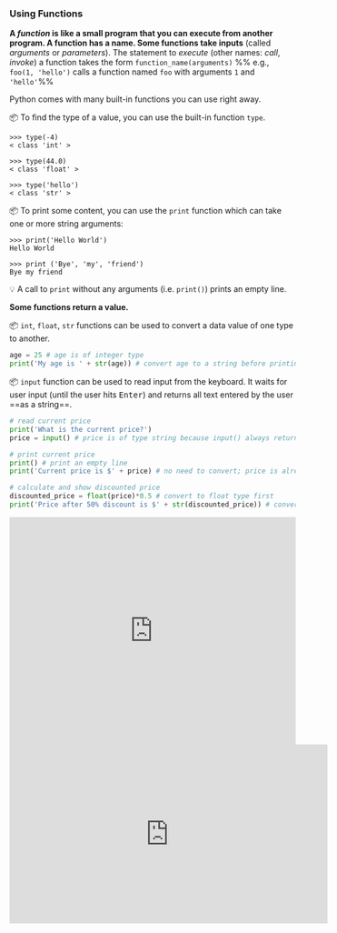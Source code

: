 ### Using Functions

**A _function_ is like a small program that you can execute from another program. A function has a name. Some functions take inputs** (called _arguments_ or _parameters_). The statement to _execute_ (other names: _call_, _invoke_) a function takes the form `function_name(arguments)` %%&nbsp;e.g., `foo(1, 'hello')` calls a function named `foo` with arguments `1` and `'hello'`%% 

Python comes with many built-in functions you can use right away. 

:package: To find the type of a value, you can use the built-in function `type`.
```
>>> type(-4)
< class 'int' >

>>> type(44.0)
< class 'float' >

>>> type('hello')
< class 'str' >
```

:package: To print some content, you can use the `print` function which can take one or more string arguments:

```
>>> print('Hello World')
Hello World

>>> print ('Bye', 'my', 'friend')
Bye my friend
```

:bulb: A call to `print` without any arguments (i.e. `print()`) prints an empty line.

**Some functions return a value.**

:package: `int`, `float`, `str` functions can be used to convert a data value of one type to another.

```python
age = 25 # age is of integer type
print('My age is ' + str(age)) # convert age to a string before printing
```

:package: `input` function can be used to read input from the keyboard. It waits for user input (until the user hits <kbd>Enter</kbd>) and returns all text entered by the user ==as a string==.

```python
# read current price
print('What is the current price?')
price = input() # price is of type string because input() always return a string

# print current price
print() # print an empty line
print('Current price is $' + price) # no need to convert; price is already a string

# calculate and show discounted price
discounted_price = float(price)*0.5 # convert to float type first
print('Price after 50% discount is $' + str(discounted_price)) # convert back to string
```

<panel type="seamless" header="%%:arrow_forward: Try above code online%%">

<iframe height="400px" width="100%" src="https://repl.it/@pythonbasics/discounted?lite=true" scrolling="no" frameborder="no" allowtransparency="true" allowfullscreen="true" sandbox="allow-forms allow-pointer-lock allow-popups allow-same-origin allow-scripts allow-modals"></iframe>

</panel>

<panel type="seamless" header="%%:tv: Explanation of a similar Python program%%">

<iframe width="560" height="315" src="https://www.youtube.com/embed/buMTH6ICnqk?rel=0&showinfo=0&start=169&version=3" frameborder="0" allowfullscreen></iframe>

</panel>
